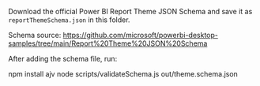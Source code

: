 Download the official Power BI Report Theme JSON Schema and save it as `reportThemeSchema.json` in this folder.

Schema source:
https://github.com/microsoft/powerbi-desktop-samples/tree/main/Report%20Theme%20JSON%20Schema

After adding the schema file, run:

npm install ajv
node scripts/validateSchema.js out/theme.schema.json
